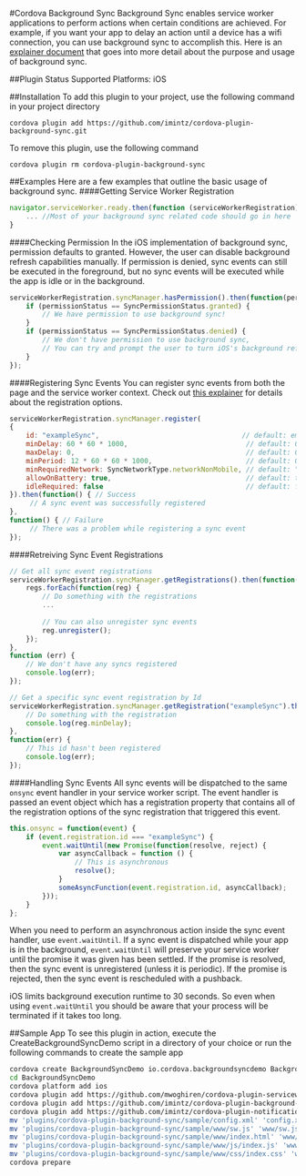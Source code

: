 #Cordova Background Sync
Background Sync enables service worker applications to perform actions when certain conditions are achieved. For example, if you want your app to delay an action until a device has a wifi connection, you can use background sync to accomplish this. Here is an [explainer document](https://github.com/slightlyoff/BackgroundSync/blob/master/explainer.md) that goes into more detail about the purpose and usage of background sync.

##Plugin Status
Supported Platforms: iOS

##Installation
To add this plugin to your project, use the following command in your project directory
```
cordova plugin add https://github.com/imintz/cordova-plugin-background-sync.git
```
To remove this plugin, use the following command
```
cordova plugin rm cordova-plugin-background-sync
```

##Examples
Here are a few examples that outline the basic usage of background sync.
####Getting Service Worker Registration
```javascript
navigator.serviceWorker.ready.then(function (serviceWorkerRegistration) {  
    ... //Most of your background sync related code should go in here
}
```
####Checking Permission
In the iOS implementation of background sync, permission defaults to granted. However, the user can disable background refresh capabilities manually. If permission is denied, sync events can still be executed in the foreground, but no sync events will be executed while the app is idle or in the background.
```javascript
serviceWorkerRegistration.syncManager.hasPermission().then(function(permissionStatus) {
    if (permissionStatus == SyncPermissionStatus.granted) {
        // We have permission to use background sync!
    }
    if (permissionStatus == SyncPermissionStatus.denied) {
        // We don't have permission to use background sync,
        // You can try and prompt the user to turn iOS's background referesh back on
    }
});
```
####Registering Sync Events
You can register sync events from both the page and the service worker context. Check out [this explainer](https://github.com/slightlyoff/BackgroundSync/blob/master/explainer.md) for details about the registration options.
```javascript
serviceWorkerRegistration.syncManager.register(
{
    id: "exampleSync",                                   // default: empty string
    minDelay: 60 * 60 * 1000,                             // default: 0
    maxDelay: 0,                                          // default: 0
    minPeriod: 12 * 60 * 60 * 1000,                       // default: 0
    minRequiredNetwork: SyncNetworkType.networkNonMobile, // default: "network-online"
    allowOnBattery: true,                                 // default: true
    idleRequired: false                                   // default: false
}).then(function() { // Success
     // A sync event was successfully registered
},
function() { // Failure
     // There was a problem while registering a sync event
});
```
####Retreiving Sync Event Registrations
```javascript
// Get all sync event registrations
serviceWorkerRegistration.syncManager.getRegistrations().then(function(regs){
    regs.forEach(function(reg) {
        // Do something with the registrations
        ...
  
        // You can also unregister sync events
        reg.unregister();
    });
},
function (err) {
    // We don't have any syncs registered
    console.log(err);
});

// Get a specific sync event registration by Id
serviceWorkerRegistration.syncManager.getRegistration("exampleSync").then(function(reg) {
    // Do something with the registration
    console.log(reg.minDelay);
},
function(err) {
    // This id hasn't been registered
    console.log(err);
});
```
####Handling Sync Events
All sync events will be dispatched to the same ```onsync``` event handler in your service worker script. The event handler is passed an event object which has a registration property that contains all of the registration options of the sync registration that triggered this event.
```javascript
this.onsync = function(event) {
    if (event.registration.id === "exampleSync") {
        event.waitUntil(new Promise(function(resolve, reject) {
            var asyncCallback = function () {
                // This is asynchronous
                resolve();
            }
            someAsyncFunction(event.registration.id, asyncCallback);
        }));
    }
};
```
When you need to perform an asynchronous action inside the sync event handler, use ```event.waitUntil```. If a sync event is dispatched while your app is in the background, ```event.waitUntil``` will preserve your service worker until the promise it was given has been settled. If the promise is resolved, then the sync event is unregistered (unless it is periodic). If the promise is rejected, then the sync event is rescheduled with a pushback.

iOS limits background execution runtime to 30 seconds. So even when using ```event.waitUntil``` you should be aware that your process will be terminated if it takes too long.

##Sample App
To see this plugin in action, execute the CreateBackgroundSyncDemo script in a directory of your choice or run the following commands to create the sample app
```bash
cordova create BackgroundSyncDemo io.cordova.backgroundsyncdemo BackgroundSyncDemo
cd BackgroundSyncDemo
cordova platform add ios
cordova plugin add https://github.com/mwoghiren/cordova-plugin-serviceworker.git
cordova plugin add https://github.com/imintz/cordova-plugin-background-sync.git
cordova plugin add https://github.com/imintz/cordova-plugin-notification.git
mv 'plugins/cordova-plugin-background-sync/sample/config.xml' 'config.xml'
mv 'plugins/cordova-plugin-background-sync/sample/www/sw.js' 'www/sw.js'
mv 'plugins/cordova-plugin-background-sync/sample/www/index.html' 'www/index.html'
mv 'plugins/cordova-plugin-background-sync/sample/www/js/index.js' 'www/js/index.js'
mv 'plugins/cordova-plugin-background-sync/sample/www/css/index.css' 'www/css/index.css'
cordova prepare
```
